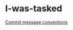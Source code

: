 # I-was-tasked

[Commit message conventions](http://karma-runner.github.io/4.0/dev/git-commit-msg.html)
